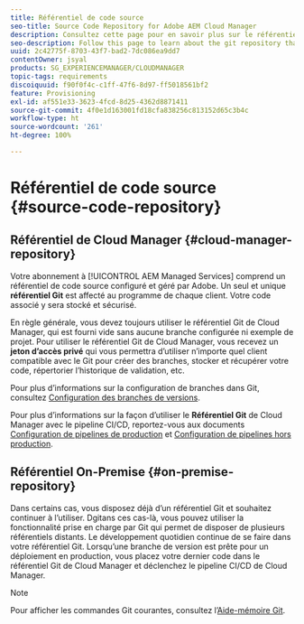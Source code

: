```yaml
---
title: Référentiel de code source
seo-title: Source Code Repository for Adobe AEM Cloud Manager
description: Consultez cette page pour en savoir plus sur le référentiel Git qui est fourni pour chaque programme que vous avez dans Cloud Manager.
seo-description: Follow this page to learn about the git repository that is provisioned for each program you have in Adobe AEM Cloud Manager.
uuid: 2c42775f-8703-43f7-bad2-7dc086ea9dd7
contentOwner: jsyal
products: SG_EXPERIENCEMANAGER/CLOUDMANAGER
topic-tags: requirements
discoiquuid: f90f0f4c-c1ff-47f6-8d97-ff5018561bf2
feature: Provisioning
exl-id: af551e33-3623-4fcd-8d25-4362d8871411
source-git-commit: 4f0e1d163001fd18cfa838256c813152d65c3b4c
workflow-type: ht
source-wordcount: '261'
ht-degree: 100%

---
```


# Référentiel de code source {#source-code-repository}

## Référentiel de Cloud Manager {#cloud-manager-repository}

Votre abonnement à [!UICONTROL AEM Managed Services] comprend un référentiel de code source configuré et géré par Adobe. Un seul et unique **référentiel Git** est affecté au programme de chaque client. Votre code associé y sera stocké et sécurisé.

En règle générale, vous devez toujours utiliser le référentiel Git de Cloud Manager, qui est fourni vide sans aucune branche configurée ni exemple de projet. Pour utiliser le référentiel Git de Cloud Manager, vous recevez un **jeton d’accès privé** qui vous permettra d’utiliser n’importe quel client compatible avec le Git pour créer des branches, stocker et récupérer votre code, répertorier l’historique de validation, etc.

Pour plus d’informations sur la configuration de branches dans Git, consultez [Configuration des branches de versions](configure-your-release-branches.md).

Pour plus d’informations sur la façon d’utiliser le **Référentiel Git** de Cloud Manager avec le pipeline CI/CD, reportez-vous aux documents [Configuration de pipelines de production](configuring-production-pipelines.md) et [Configuration de pipelines hors production](configuring-non-production-pipelines.md).

## Référentiel On-Premise {#on-premise-repository}

Dans certains cas, vous disposez déjà d’un référentiel Git et souhaitez continuer à l’utiliser. Dgitans ces cas-là, vous pouvez utiliser la fonctionnalité prise en charge par Git qui permet de disposer de plusieurs référentiels distants. Le développement quotidien continue de se faire dans votre référentiel Git. Lorsqu’une branche de version est prête pour un déploiement en production, vous placez votre dernier code dans le référentiel Git de Cloud Manager et déclenchez le pipeline CI/CD de Cloud Manager.

>[!NOTE]
>
>Pour afficher les commandes Git courantes, consultez l’[Aide-mémoire Git](https://education.github.com/git-cheat-sheet-education.pdf).
